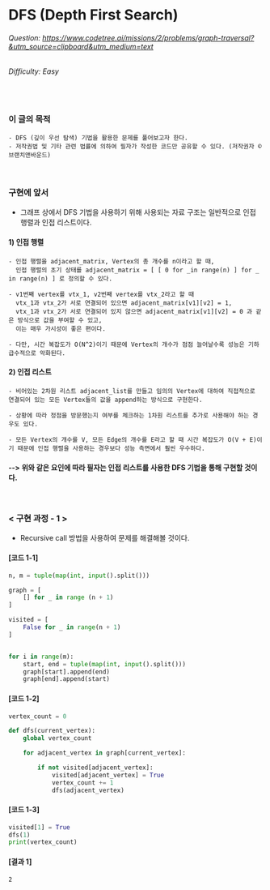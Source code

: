 # DFS (Depth First Search)
###### Question: https://www.codetree.ai/missions/2/problems/graph-traversal?&utm_source=clipboard&utm_medium=text
###### Difficulty: Easy
<br/>

### 이 글의 목적
    - DFS (깊이 우선 탐색) 기법을 활용한 문제를 풀어보고자 한다.
    - 저작권법 및 기타 관련 법률에 의하여 필자가 작성한 코드만 공유할 수 있다. (저작권자 © 브랜치앤바운드)
<br/>

### 구현에 앞서
- 그래프 상에서 DFS 기법을 사용하기 위해 사용되는 자료 구조는 일반적으로 인접 행렬과 인접 리스트이다.
#### 1) 인접 행렬
```plaintext
- 인접 행렬을 adjacent_matrix, Vertex의 총 개수를 n이라고 할 때,
  인접 행렬의 초기 상태를 adjacent_matrix = [ [ 0 for _in range(n) ] for _ in range(n) ] 로 정의할 수 있다.
```
```plaintext
- v1번째 vertex를 vtx_1, v2번째 vertex를 vtx_2라고 할 때
  vtx_1과 vtx_2가 서로 연결되어 있으면 adjacent_matrix[v1][v2] = 1,
  vtx_1과 vtx_2가 서로 연결되어 있지 않으면 adjacent_matrix[v1][v2] = 0 과 같은 방식으로 값을 부여할 수 있고,
  이는 매우 가시성이 좋은 편이다.
```
```plaintext
- 다만, 시간 복잡도가 O(N^2)이기 때문에 Vertex의 개수가 점점 늘어날수록 성능은 기하급수적으로 악화된다. 
```
#### 2) 인접 리스트
```plaintext
- 비어있는 2차원 리스트 adjacent_list를 만들고 임의의 Vertex에 대하여 직접적으로 연결되어 있는 모든 Vertex들의 값을 append하는 방식으로 구현한다.
```
```plaintext
- 상황에 따라 정점을 방문했는지 여부를 체크하는 1차원 리스트를 추가로 사용해야 하는 경우도 있다.
```
```plaintext
- 모든 Vertex의 개수를 V, 모든 Edge의 개수를 E라고 할 때 시간 복잡도가 O(V + E)이기 때문에 인접 행렬을 사용하는 경우보다 성능 측면에서 훨씬 우수하다.
```
#### --> 위와 같은 요인에 따라 필자는 인접 리스트를 사용한 DFS 기법을 통해 구현할 것이다.
<br/>

### < 구현 과정 - 1 >
- Recursive call 방법을 사용하여 문제를 해결해볼 것이다.
#### [코드 1-1]
```python
n, m = tuple(map(int, input().split()))

graph = [
    [] for _ in range (n + 1)
]

visited = [
    False for _ in range(n + 1)
]


for i in range(m):
    start, end = tuple(map(int, input().split()))
    graph[start].append(end)
    graph[end].append(start)
```
#### [코드 1-2]
```python
vertex_count = 0

def dfs(current_vertex):
    global vertex_count

    for adjacent_vertex in graph[current_vertex]:

        if not visited[adjacent_vertex]:
            visited[adjacent_vertex] = True
            vertex_count += 1
            dfs(adjacent_vertex)
```
#### [코드 1-3]
```python
visited[1] = True
dfs(1)
print(vertex_count)
```
#### [결과 1]
```plaintext
2
```
